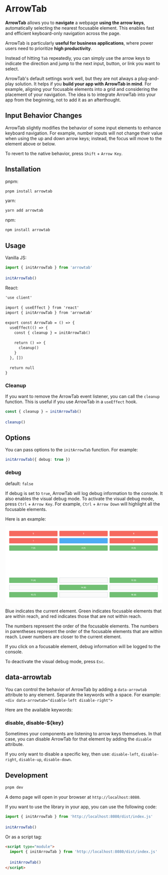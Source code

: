 # ArrowTab

**ArrowTab** allows you to **navigate** a webpage **using the arrow keys**, automatically selecting the nearest focusable element. This enables fast and efficient keyboard-only navigation across the page.

ArrowTab is particularly **useful for business applications**, where power users need to prioritize **high productivity**.

Instead of hitting `Tab` repeatedly, you can simply use the arrow keys to indicate the direction and jump to the next input, button, or link you want to select.

ArrowTab's default settings work well, but they are not always a plug-and-play solution. It helps if you **build your app with ArrowTab in mind**. For example, aligning your focusable elements into a grid and considering the placement of your navigation. The idea is to integrate ArrowTab into your app from the beginning, not to add it as an afterthought.

## Input Behavior Changes

ArrowTab slightly modifies the behavior of some input elements to enhance keyboard navigation. For example, number inputs will not change their value when using the up and down arrow keys; instead, the focus will move to the element above or below.

To revert to the native behavior, press `Shift` + `Arrow Key`.

## Installation

pnpm:

```sh
pnpm install arrowtab
```

yarn:

```sh
yarn add arrowtab
```

npm:

```sh
npm install arrowtab
```

## Usage

Vanilla JS:

```ts
import { initArrowTab } from 'arrowtab'

initArrowTab()
```

React:

```tsx
'use client'

import { useEffect } from 'react'
import { initArrowTab } from 'arrowtab'

export const ArrowTab = () => {
  useEffect(() => {
    const { cleanup } = initArrowTab()

    return () => {
      cleanup()
    }
  }, [])

  return null
}
```

### Cleanup

If you want to remove the ArrowTab event listener, you can call the `cleanup` function. This is useful if you use ArrowTab in a `useEffect` hook.

```ts
const { cleanup } = initArrowTab()

cleanup()
```

## Options

You can pass options to the `initArrowTab` function. For example:

```ts
initArrowTab({ debug: true })
```

### debug

default: `false`

If debug is set to `true`, ArrowTab will log debug information to the console. It also enables the visual debug mode. To activate the visual debug mode, press `Ctrl` + `Arrow Key`. For example, `Ctrl` + `Arrow Down` will highlight all the focusable elements.

Here is an example:

<div style="padding:10px; background:white; border-radius:4px; margin-bottom:1rem">
  <img src="docs/images/visual-debug-mode.jpg" alt="Visual debug mode example">
</div>

Blue indicates the current element. Green indicates focusable elements that are within reach, and red indicates those that are not within reach.

The numbers represent the order of the focusable elements. The numbers in parentheses represent the order of the focusable elements that are within reach. Lower numbers are closer to the current element.

If you click on a focusable element, debug information will be logged to the console.

To deactivate the visual debug mode, press `Esc`.

## data-arrowtab

You can control the behavior of ArrowTab by adding a `data-arrowtab` attribute to any element. Separate the keywords with a space. For example: `<div data-arrowtab="disable-left disable-right">`

Here are the available keywords:

### disable, disable-${key}

Sometimes your components are listening to arrow keys themselves. In that case, you can disable ArrowTab for that element by adding the `disable` attribute.

If you only want to disable a specific key, then use: `disable-left`, `disable-right`, `disable-up`, `disable-down`.

## Development

```sh
pnpm dev
```

A demo page will open in your browser at `http://localhost:8080`.

If you want to use the library in your app, you can use the following code:

```ts
import { initArrowTab } from 'http://localhost:8080/dist/index.js'

initArrowTab()
```

Or as a script tag:

```html
<script type="module">
  import { initArrowTab } from 'http://localhost:8080/dist/index.js'

  initArrowTab()
</script>
```
